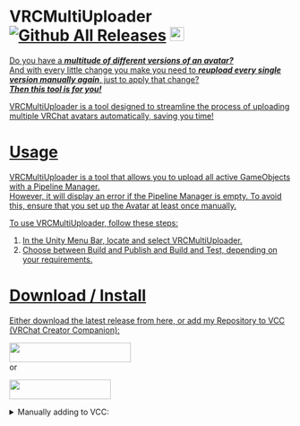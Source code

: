 # VRCMultiUploader [![Github All Releases](https://img.shields.io/github/downloads/i5ucc/VRCMultiUploader/total.svg)](https://github.com/I5UCC/VRCMultiUploader/releases/latest) <a href='https://ko-fi.com/i5ucc' target='_blank'><img height='35' style='border:0px;height:25px;' src='https://az743702.vo.msecnd.net/cdn/kofi3.png?v=0' border='0' alt='Buy Me a Coffee at ko-fi.com' />

Do you have a ***multitude of different versions of an avatar?***<br> 
And with every little change you make you need to ***reupload every single version manually again***, just to apply that change? <br>
***Then this tool is for you!***

VRCMultiUploader is a tool designed to streamline the process of uploading multiple VRChat avatars automatically, saving you time!

# Usage

VRCMultiUploader is a tool that allows you to upload all active GameObjects with a Pipeline Manager. <br>
However, it will display an error if the Pipeline Manager is empty. To avoid this, ensure that you set up the Avatar at least once manually.

To use VRCMultiUploader, follow these steps:
1. In the Unity Menu Bar, locate and select VRCMultiUploader.
2. Choose between Build and Publish and Build and Test, depending on your requirements.

# Download / Install

Either download the latest release from here, or add my Repository to VCC (VRChat Creator Companion): <br>

[<img src="https://github.com/I5UCC/VRCMultiUploader/assets/43730681/62c783f6-4f7a-480b-a474-3adc4a207259"  width="217" height="35">](https://i5ucc.github.io/vpm/VRCMultiUploader.html) <br>
or <br>

[<img src="https://user-images.githubusercontent.com/43730681/235304229-ce2b4689-4945-4282-967e-40bfbf8ebf54.png"  width="181" height="35">](https://i5ucc.github.io/vpm/main.html) <br>

<details>
  <summary>Manually adding to VCC:</summary>
  
  1. Open VCC
  2. Click "Settings" in the bottom left
  3. Click the "Packages" tab at the top
  4. Click "Add Repository" in the top right
  5. Paste `https://i5ucc.github.io/vpm/VRC-ASL_Gestures.json` into the text field and click "Add"
  6. Click "I understand, Add Repository" in the popup after reading its contents
  7. Activate the checkbox next to the repository "VRC-ASL_Gestures"
  
  PS: You can also add `https://i5ucc.github.io/vpm/main.json` to add all of my projects (and future ones) to VCC.
</details>


